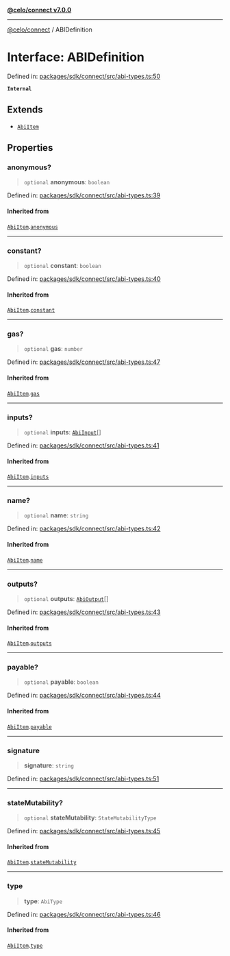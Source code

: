 [**@celo/connect v7.0.0**](../README.md)

***

[@celo/connect](../globals.md) / ABIDefinition

# Interface: ABIDefinition

Defined in: [packages/sdk/connect/src/abi-types.ts:50](https://github.com/celo-org/developer-tooling/blob/master/packages/sdk/connect/src/abi-types.ts#L50)

**`Internal`**

## Extends

- [`AbiItem`](AbiItem.md)

## Properties

### anonymous?

> `optional` **anonymous**: `boolean`

Defined in: [packages/sdk/connect/src/abi-types.ts:39](https://github.com/celo-org/developer-tooling/blob/master/packages/sdk/connect/src/abi-types.ts#L39)

#### Inherited from

[`AbiItem`](AbiItem.md).[`anonymous`](AbiItem.md#anonymous)

***

### constant?

> `optional` **constant**: `boolean`

Defined in: [packages/sdk/connect/src/abi-types.ts:40](https://github.com/celo-org/developer-tooling/blob/master/packages/sdk/connect/src/abi-types.ts#L40)

#### Inherited from

[`AbiItem`](AbiItem.md).[`constant`](AbiItem.md#constant)

***

### gas?

> `optional` **gas**: `number`

Defined in: [packages/sdk/connect/src/abi-types.ts:47](https://github.com/celo-org/developer-tooling/blob/master/packages/sdk/connect/src/abi-types.ts#L47)

#### Inherited from

[`AbiItem`](AbiItem.md).[`gas`](AbiItem.md#gas)

***

### inputs?

> `optional` **inputs**: [`AbiInput`](AbiInput.md)[]

Defined in: [packages/sdk/connect/src/abi-types.ts:41](https://github.com/celo-org/developer-tooling/blob/master/packages/sdk/connect/src/abi-types.ts#L41)

#### Inherited from

[`AbiItem`](AbiItem.md).[`inputs`](AbiItem.md#inputs)

***

### name?

> `optional` **name**: `string`

Defined in: [packages/sdk/connect/src/abi-types.ts:42](https://github.com/celo-org/developer-tooling/blob/master/packages/sdk/connect/src/abi-types.ts#L42)

#### Inherited from

[`AbiItem`](AbiItem.md).[`name`](AbiItem.md#name)

***

### outputs?

> `optional` **outputs**: [`AbiOutput`](AbiOutput.md)[]

Defined in: [packages/sdk/connect/src/abi-types.ts:43](https://github.com/celo-org/developer-tooling/blob/master/packages/sdk/connect/src/abi-types.ts#L43)

#### Inherited from

[`AbiItem`](AbiItem.md).[`outputs`](AbiItem.md#outputs)

***

### payable?

> `optional` **payable**: `boolean`

Defined in: [packages/sdk/connect/src/abi-types.ts:44](https://github.com/celo-org/developer-tooling/blob/master/packages/sdk/connect/src/abi-types.ts#L44)

#### Inherited from

[`AbiItem`](AbiItem.md).[`payable`](AbiItem.md#payable)

***

### signature

> **signature**: `string`

Defined in: [packages/sdk/connect/src/abi-types.ts:51](https://github.com/celo-org/developer-tooling/blob/master/packages/sdk/connect/src/abi-types.ts#L51)

***

### stateMutability?

> `optional` **stateMutability**: `StateMutabilityType`

Defined in: [packages/sdk/connect/src/abi-types.ts:45](https://github.com/celo-org/developer-tooling/blob/master/packages/sdk/connect/src/abi-types.ts#L45)

#### Inherited from

[`AbiItem`](AbiItem.md).[`stateMutability`](AbiItem.md#statemutability)

***

### type

> **type**: `AbiType`

Defined in: [packages/sdk/connect/src/abi-types.ts:46](https://github.com/celo-org/developer-tooling/blob/master/packages/sdk/connect/src/abi-types.ts#L46)

#### Inherited from

[`AbiItem`](AbiItem.md).[`type`](AbiItem.md#type)
